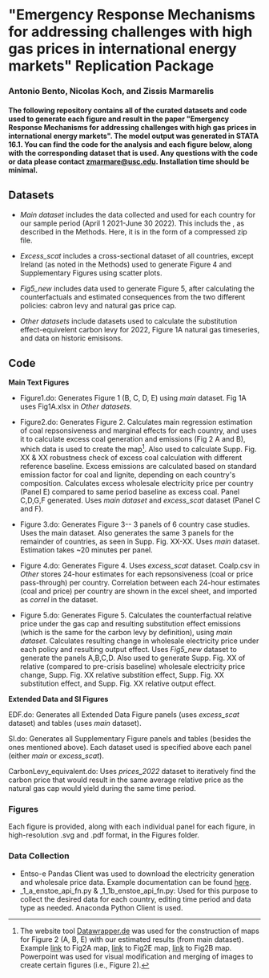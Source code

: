 # "Emergency Response Mechanisms for addressing challenges with high gas prices in international energy markets" Replication Package
### Antonio Bento, Nicolas Koch, and Zissis Marmarelis

#### The following repository contains all of the curated datasets and code used to generate each figure and result in the paper "Emergency Response Mechanisms for addressing challenges with high gas prices in international energy markets". The model output was generated in STATA 16.1. You can find the code for the analysis and each figure below, along with the corresponding dataset that is used. Any questions with the code or data please contact zmarmare@usc.edu. Installation time should be minimal.

## Datasets 

 * *Main dataset* includes the data collected and used for each country for our sample period (April 1 2021-June 30 2022). This includs the , as described in the Methods. Here, it is in the form of a compressed zip file.

 * *Excess_scat* includes a cross-sectional dataset of all countries, except Ireland (as noted in the Methods) used to generate Figure 4 and Supplementary Figures using scatter plots.

 * *Fig5_new* includes data used to generate Figure 5, after calculating the counterfactuals and estimated consequences from the two different policies: cabron levy and natural gas price cap. 
  
 * *Other datasets* include datasets used to calculate the substitution effect-equivelent carbon levy for 2022, Figure 1A natural gas timeseries, and data on historic emisisons.

## Code

**Main Text Figures** 

 * Figure1.do: Generates Figure 1 (B, C, D, E) using *main* dataset. Fig 1A uses Fig1A.xlsx in *Other datasets*.

 * Figure2.do: Generates Figure 2. Calculates main regression estimation of coal repsonsiveness and marginal effects for each country, and uses it to calculate excess coal generation and emissions (Fig 2 A and B), which data is used to create the map[^1]. Also used to calculate Supp. Fig. XX & XX robustness check of excess coal calculation with different reference baseline. Excess emissions are calculated based on standard emission factor for coal and lignite, depending on each country's composition. Calculates excess wholesale electricity price per country (Panel E) compared to same period baseline as excess coal. Panel C,D,G,F generated. Uses *main dataset* and *excess_scat* dataset (Panel C and F).
  
 * Figure 3.do: Generates Figure 3-- 3 panels of 6 country case studies. Uses the main dataset. Also generates the same 3 panels for the remainder of countries, as seen in Supp. Fig. XX-XX. Uses *main* dataset. Estimation takes ~20 minutes per panel.
  
 * Figure 4.do: Generates Figure 4. Uses *excess_scat* dataset. Coalp.csv in *Other* stores 24-hour estimates for each repsonsiveness (coal or price pass-through) per country. Correlation between each 24-hour estimates (coal and price) per country are shown in the excel sheet, and imported as *correl* in the dataset. 
 
 * Figure 5.do: Generates Figure 5. Calculates the counterfactual relative price under the gas cap and resulting substitution effect emissions (which is the same for the carbon levy by definition), using *main dataset*. Calculates resulting change in wholesale electricity price under each policy and resulting output effect. Uses *Fig5_new* dataset to generate the panels A,B,C,D. Also used to generate Supp. Fig. XX of relative (compared to pre-crisis baseline) wholesale electricity price change, Supp. Fig. XX relative substition effect, Supp. Fig. XX substitution effect, and Supp. Fig. XX relative output effect.
 
 **Extended Data and SI Figures**

 EDF.do: Generates all Extended Data Figure panels (uses *excess_scat* dataset) and tables (uses *main* dataset).

 SI.do: Generates all Supplementary Figure panels and tables (besides the ones mentioned above). Each dataset used is specified above each panel (either *main* or *excess_scat*).

 CarbonLevy_equivalent.do: Uses *prices_2022* dataset to iteratively find the carbon price that would result in the same average relative price as the natural gas cap would yield during the same time period.

 
 ### Figures 

 Each figure is provided, along with each individual panel for each figure, in high-resolution .svg and .pdf format, in the Figures folder. 
 
### Data Collection
 * Entso-e Pandas Client was used to download the electricity generation and wholesale price data. Example documentation can be found [here](https://github.com/EnergieID/entsoe-py).
 * _1_a_enstoe_api_fn.py & _1_1b_enstoe_api_fn.py: Used for this purpose to collect the desired data for each country, editing time period and data type as needed. Anaconda Python Client is used.
 
[^1]: The website tool [Datawrapper.de](https://datawrapper.dwcdn.net/Wi1uA/1/) was used for the construction of maps for Figure 2 (A, B, E) with our estimated results (from main dataset). Example [link](https://www.datawrapper.de/_/3KERv/) to Fig2A map, [link](https://www.datawrapper.de/_/vwC3I/) to Fig2E map, [link](https://www.datawrapper.de/_/GBMrw/) to Fig2B map. Powerpoint was used for visual modification and merging of images to create certain figures (i.e., Figure 2).
